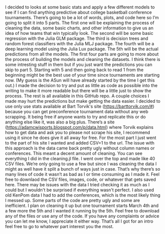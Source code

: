 I decided to looks at some basic stats and apply a few different models to see if I can find anything predictive about college basketball conference tournaments. There’s going to be a lot of words, plots, and code here so I’m going to split it into 5 parts. The first one will be explaining the process of cleaning the data, some basic charts, and other information to give us an idea of how teams that win typically look. The second will be some basic regression with the Julia GLM package. The third is decision trees and random forest classifiers with the Julia MLJ package. The fourth will be a deep learning model using the Julia Lux package. The 5th will be the actual predictions from all the models.
The first four parts are going to more about the process of building the models and cleaning the datasets. I think there is some intresting stuff in them but if you just want the predictions you can skip to part 5. Starting with 5 and then going back to read 1 from the beginning might be the best use of your time since tournaments are starting now. (My guess is the ASun will have already started by the time I get this out.) I made the decision to try and put as little as code as possible into the writing to make it more readable but there will be a little just to show the process. The rest is all available in this GitHub repo.
 A couple choices I made may hurt the predictions but make getting the data easier. I decided to use only use stats available at Bart Torvik's site (https://barttorvik.com/#) because you can get preconference tournament data without any web scrapping. It being free if anyone wants to try and replicate this or do anything else like it, was also a big plus. There’s a site (https://adamcwisports.blogspot.com/p/data.html) where Torvik explains how to get data and ask you to please not scrape his site, I recommend using it since he does give it all away for free. For the most part I just went to the part of his site I wanted and added CSV=1 to the url. The issue with this approach is the data came back pretty ugly without column names or conferences. This meant a decent amount of cleaning. You can see everything I did in the cleaning.jl file. I went over the top and made like 40 CSV files. We’re only going to use a few but since I was cleaning the data I might as well have it split a bunch of ways just in case. That’s why there’s so many lines of code it wasn’t as bad as I or time consuming as I made it. Feel free to downlaod the CSV files, images, code, or whatever that gets saved here.
There may be issues with the data I tried checking it as much as I could but I wouldn't be surprised if everything wasn't perfect. I also used old KenPom data I had to add the conferences, which is the most likely thing I messed up. Some parts of the code are pretty ugly and some are inefficient. I plan on cleaning it up but one tournament starts March 4th and a few more the 5th and I wanted it running by the 5th.
Feel free to download any of the files or use any of the code. If you have any complaints or advice you can let me know, I appreciate it either way. That’s all I got for an intro feel free to go to whatever part interest you the most.
